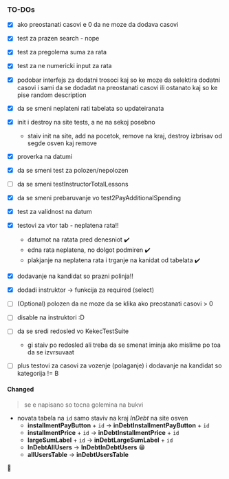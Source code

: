 ### TO-DOs

- [x] ako preostanati casovi e 0 da ne moze da dodava casovi
- [x] test za prazen search - nope 
- [x] test za pregolema suma za rata
- [x] test za ne numericki input za rata
- [x] podobar interfejs za dodatni trosoci kaj so ke moze da selektira dodatni casovi i sami da se dodadat na preostanati casovi ili ostanato kaj so ke pise random description
- [x] da se smeni neplateni rati tabelata so updateiranata
- [x] init i destroy na site tests, a ne na sekoj posebno
    * staiv init na site, add na pocetok, remove na kraj, destroy izbrisav od segde osven kaj remove
- [x] proverka na datumi
- [x] da se smeni test za polozen/nepolozen
- [ ] da se smeni testInstructorTotalLessons 
- [x] da se smeni prebaruvanje vo test2PayAdditionalSpending
- [x] test za validnost na datum
- [x] testovi za vtor tab - neplatena rata!! 
    * datumot na ratata pred denesniot  :heavy_check_mark:
    * edna rata neplatena, no dolgot podmiren :heavy_check_mark:
    * plakjanje na neplatena rata i trganje na kanidat od tabelata :heavy_check_mark:
- [x] dodavanje na kandidat so prazni polinja!!
- [x] dodadi instruktor -> funkcija za required (select)
- [ ] \(Optional) polozen da ne moze da se klika ako preostanati casovi > 0
- [ ] disable na instruktori :D 
- [ ] da se sredi redosled vo KekecTestSuite 
    * gi staiv po redosled ali treba da se smenat iminja ako mislime po toa da se izvrsuvaat
- [ ] plus testovi za casovi za vozenje (polaganje) i dodavanje na kandidat so kategorija != B


#### Changed 
> se e napisano so tocna golemina na bukvi
- novata tabela na ```id``` samo staviv na kraj *InDebt* na site osven 
    * **installmentPayButton** + ```id``` &rarr; **inDebtInstallmentPayButton** + ```id```
    * **installmentPrice** + ```id``` &rarr; **inDebtInstallmentPrice** + ```id```
    * **largeSumLabel** + ```id``` &rarr; **inDebtLargeSumLabel** + ```id```
    * **InDebtAllUsers** &rarr; **InDebtInDebtUsers** :grin: 
    * **allUsersTable** &rarr; **inDebtUsersTable**
    
:blue_heart:
